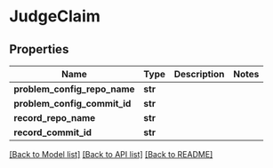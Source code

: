 # JudgeClaim

## Properties
Name | Type | Description | Notes
------------ | ------------- | ------------- | -------------
**problem_config_repo_name** | **str** |  | 
**problem_config_commit_id** | **str** |  | 
**record_repo_name** | **str** |  | 
**record_commit_id** | **str** |  | 

[[Back to Model list]](../README.md#documentation-for-models) [[Back to API list]](../README.md#documentation-for-api-endpoints) [[Back to README]](../README.md)

